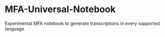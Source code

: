 # MFA-Universal-Notebook
Experimental MFA notebook to generate transcriptions in every supported language
